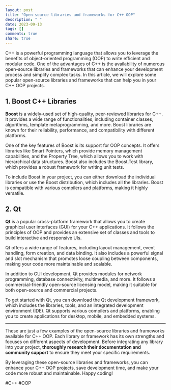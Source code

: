 ```yaml
---
layout: post
title: "Open-source libraries and frameworks for C++ OOP"
description: " "
date: 2023-09-13
tags: []
comments: true
share: true
---
```


C++ is a powerful programming language that allows you to leverage the benefits of object-oriented programming (OOP) to write efficient and modular code. One of the advantages of C++ is the availability of numerous open-source libraries and frameworks that can enhance your development process and simplify complex tasks. In this article, we will explore some popular open-source libraries and frameworks that can help you in your C++ OOP projects.

## 1. Boost C++ Libraries

**Boost** is a widely-used set of high-quality, peer-reviewed libraries for C++. It provides a wide range of functionalities, including container classes, algorithms, template metaprogramming, and more. Boost libraries are known for their reliability, performance, and compatibility with different platforms.

One of the key features of Boost is its support for OOP concepts. It offers libraries like Smart Pointers, which provide memory management capabilities, and the Property Tree, which allows you to work with hierarchical data structures. Boost also includes the Boost.Test library, which provides a robust framework for writing unit tests.

To include Boost in your project, you can either download the individual libraries or use the Boost distribution, which includes all the libraries. Boost is compatible with various compilers and platforms, making it highly versatile.

## 2. Qt

**Qt** is a popular cross-platform framework that allows you to create graphical user interfaces (GUI) for your C++ applications. It follows the principles of OOP and provides an extensive set of classes and tools to build interactive and responsive UIs.

Qt offers a wide range of features, including layout management, event handling, form creation, and data binding. It also includes a powerful signal and slot mechanism that promotes loose coupling between components, making your code more maintainable and scalable.

In addition to GUI development, Qt provides modules for network programming, database connectivity, multimedia, and more. It follows a commercial-friendly open-source licensing model, making it suitable for both open-source and commercial projects.

To get started with Qt, you can download the Qt development framework, which includes the libraries, tools, and an integrated development environment (IDE). Qt supports various compilers and platforms, enabling you to create applications for desktop, mobile, and embedded systems.

---

These are just a few examples of the open-source libraries and frameworks available for C++ OOP. Each library or framework has its own strengths and focuses on different aspects of development. Before integrating any library into your project, **thoroughly research their documentation and community support** to ensure they meet your specific requirements.

By leveraging these open-source libraries and frameworks, you can enhance your C++ OOP projects, save development time, and make your code more robust and maintainable. Happy coding!

#C++ #OOP
